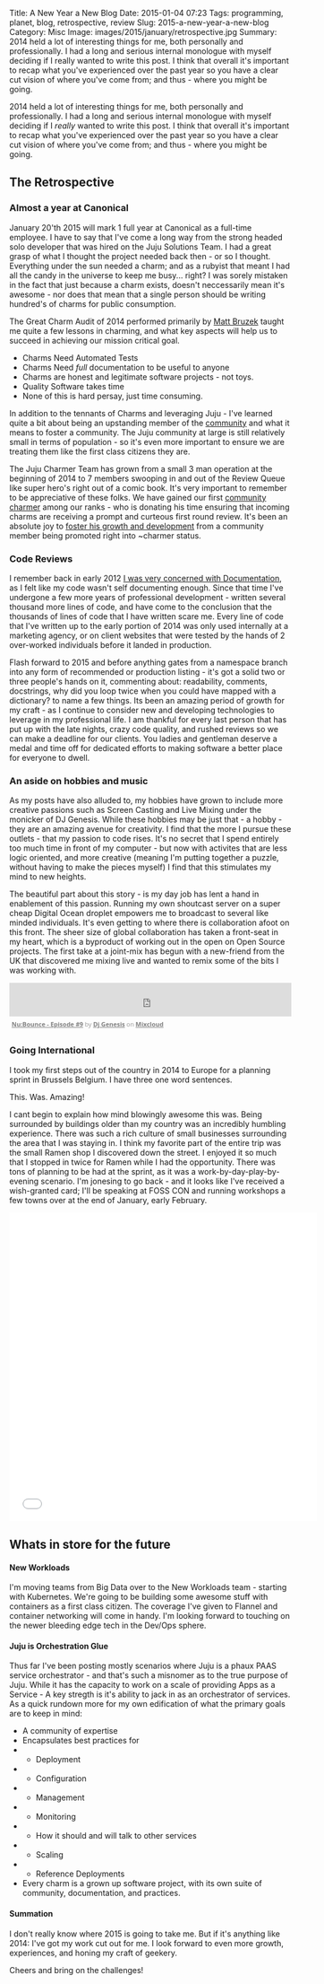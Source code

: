 Title: A New Year a New Blog
Date: 2015-01-04 07:23
Tags: programming, planet, blog, retrospective, review
Slug: 2015-a-new-year-a-new-blog
Category: Misc
Image: images/2015/january/retrospective.jpg
Summary: 2014 held a lot of interesting things for me, both personally and professionally. I had a long and serious internal monologue with myself deciding if I really wanted to write this post. I think that overall it's important to recap what you've experienced over the past year so you have a clear cut vision of where you've come from; and thus - where you might be going.

2014 held a lot of interesting things for me, both personally and professionally. I had a long and serious internal monologue with myself deciding if I *really* wanted to write this post. I think that overall it's important to recap what you've experienced over the past year so you have a clear cut vision of where you've come from; and thus - where you might be going.

## The Retrospective

### Almost a year at Canonical

January 20'th 2015 will mark 1 full year at Canonical as a full-time employee. I have to say that I've come a long way from the strong headed solo developer that was hired on the Juju Solutions Team. I had a great grasp of what I thought the project needed back then - or so I thought. Everything under the sun needed a charm; and as a rubyist that meant I had all the candy in the universe to keep me busy... right? I was sorely mistaken in the fact that just because a charm exists, doesn't neccessarily mean it's awesome - nor does that mean that a single person should be writing hundred's of charms for public consumption.

The Great Charm Audit of 2014 performed primarily by [Matt Bruzek](http://bruzer.net) taught me quite a few lessons in charming, and what key aspects will help us to succeed in achieving our mission critical goal.

- Charms Need Automated Tests
- Charms Need *full* documentation to be useful to anyone
- Charms are honest and legitimate software projects - not toys.
- Quality Software takes time
- None of this is hard persay, just time consuming.

In addition to the tennants of Charms and leveraging Juju - I've learned quite a bit about being an upstanding member of the [community](https://wiki.ubuntu.com/LazyPower) and what it means to foster a community. The Juju community at large is still relatively small in terms of population - so it's even more important to ensure we are treating them like the first class citizens they are.

The Juju Charmer Team has grown from a small 3 man operation at the beginning of 2014 to 7 members swooping in and out of the Review Queue like super hero's right out of a comic book. It's very important to remember to be appreciative of these folks. We have gained our first [community charmer](https://www.google.com/+Jos%C3%A9AntonioRey) among our ranks - who is donating his time ensuring that incoming charms are receiving a prompt and curteous first round review. It's been an absolute joy to [foster his growth and development](https://docs.google.com/presentation/d/1iaMe8TyUVXfXjePbyhnNkGkewAj7P3MorEyNgjc3ODM/pub?start=false&loop=false&delayms=3000) from a community member being promoted right into ~charmer status. 

### Code Reviews

I remember back in early 2012 [I was very concerned with Documentation](/more-documentation-really.html), as I felt like my code wasn't self documenting enough. Since that time I've undergone a few more years of professional development - written several thousand more lines of code, and have come to the conclusion that the thousands of lines of code that I have written scare me. Every line of code that I've written up to the early portion of 2014 was only used internally at a marketing agency, or on client websites that were tested by the hands of 2 over-worked individuals before it landed in production.

Flash forward to 2015 and before anything gates from a namespace branch into any form of recommended or production listing - it's got a solid two or three people's hands on it, commenting about: readability, comments, docstrings, why did you loop twice when you could have mapped with a dictionary? to name a few things. Its been an amazing period of growth for my craft - as I continue to consider new and developing technologies to leverage in my professional life. I am thankful for every last person that has put up with the late nights, crazy code quality, and rushed reviews so we can make a deadline for our clients. You ladies and gentleman deserve a medal and time off for dedicated efforts to making software a better place for everyone to dwell.

### An aside on hobbies and music

As my posts have also alluded to, my hobbies have grown to include more creative passions such as Screen Casting and Live Mixing under the monicker of DJ Genesis. While these hobbies may be just that - a hobby - they are an amazing avenue for creativity. I find that the more I pursue these outlets - that my passion to code rises. It's no secret that I spend entirely too much time in front of my computer - but now with activites that are less logic oriented, and more creative (meaning I'm putting together a puzzle, without having to make the pieces myself) I find that this stimulates my mind to new heights.

The beautiful part about this story - is my day job has lent a hand in enablement of this passion. Running my own shoutcast server on a super cheap Digital Ocean droplet empowers me to broadcast to several like minded individuals. It's even getting to where there is collaboration afoot on this front. The sheer size of global collaboration has taken a front-seat in my heart, which is a byproduct of working out in the open on Open Source projects. The first take at a joint-mix has begun with a new-friend from the UK that discovered me mixing live and wanted to remix some of the bits I was working with.

<iframe width="100%" height="60" src="https://www.mixcloud.com/widget/iframe/?feed=http%3A%2F%2Fwww.mixcloud.com%2Frahlgenesis%2Fnubounce-episode-9%2F&amp;mini=1&amp;embed_uuid=efa45b36-2566-43ab-a57c-01f93ce34d70&amp;replace=0&amp;hide_cover=1&amp;light=1&amp;embed_type=widget_standard&amp;hide_tracklist=1" frameborder="0"></iframe><div style="clear: both; height: 3px; width: auto;"></div><p style="display: block; font-size: 11px; font-family: 'Open Sans', Helvetica, Arial, sans-serif; margin: 0px; padding: 3px 4px; color: rgb(153, 153, 153); width: auto;"><a href="http://www.mixcloud.com/rahlgenesis/nubounce-episode-9/?utm_source=widget&amp;amp;utm_medium=web&amp;amp;utm_campaign=base_links&amp;amp;utm_term=resource_link" target="_blank" style="color:#808080; font-weight:bold;">Nu:Bounce - Episode #9</a><span> by </span><a href="http://www.mixcloud.com/rahlgenesis/?utm_source=widget&amp;amp;utm_medium=web&amp;amp;utm_campaign=base_links&amp;amp;utm_term=profile_link" target="_blank" style="color:#808080; font-weight:bold;">Dj Genesis</a><span> on </span><a href="http://www.mixcloud.com/?utm_source=widget&amp;utm_medium=web&amp;utm_campaign=base_links&amp;utm_term=homepage_link" target="_blank" style="color:#808080; font-weight:bold;"> Mixcloud</a></p><div style="clear: both; height: 3px; width: auto;"></div>

### Going International

I took my first steps out of the country in 2014 to Europe for a planning sprint in Brussels Belgium. I have three one word sentences.

This.
Was.
Amazing!

I cant begin to explain how mind blowingly awesome this was. Being surrounded by buildings older than my country was an incredibly humbling experience. There was such a rich culture of small businesses surrounding the area that I was staying in. I think my favorite part of the entire trip was the small Ramen shop I discovered down the street. I enjoyed it so much that I stopped in twice for Ramen while I had the opportunity. There was tons of planning to be had at the sprint, as it was a work-by-day-play-by-evening scenario. I'm jonesing to go back - and it looks like I've received a wish-granted card; I'll be speaking at FOSS CON and running workshops a few towns over at the end of January, early February.

<iframe class="embedly-embed" src="//cdn.embedly.com/widgets/media.html?src=http%3A%2F%2Fimgur.com%2Fa%2FrxN5e%2Fembed&url=http%3A%2F%2Fimgur.com%2Fa%2FrxN5e&image=http%3A%2F%2Fi.imgur.com%2FjVn6PdR.jpg&key=46ede28032504b8a9d2773ffc29bdf97&type=text%2Fhtml&schema=imgur" width="550" height="550" scrolling="no" frameborder="0" allowfullscreen></iframe>

## Whats in store for the future

#### New Workloads

I'm moving teams from Big Data over to the New Workloads team - starting with Kubernetes. We're going to be building some awesome stuff with containers as a first class citizen. The coverage I've given to Flannel and container networking will come in handy. I'm looking forward to touching on the newer bleeding edge tech in the Dev/Ops sphere. 

#### Juju is Orchestration Glue

Thus far I've been posting mostly scenarios where Juju is a phaux PAAS service orchestrator - and that's such a misnomer as to the true purpose of Juju. While it has the capacity to work on a scale of providing Apps as a Service - A key stregth is it's ability to jack in as an orchestrator of services. As a quick rundown more for my own edification of what the primary goals are to keep in mind:

 - A community of expertise
 - Encapsulates best practices for
 - - Deployment
 - - Configuration
 - - Management
 - - Monitoring
 - - How it should and will talk to other services
 - - Scaling
 - - Reference Deployments
 - Every charm is a grown up software project, with its own suite of community, documentation, and practices.

#### Summation

I don't really know where 2015 is going to take me. But if it's anything like 2014: I've got my work cut out for me. I look forward to even more growth, experiences, and honing my craft of geekery. 

Cheers and bring on the challenges!
